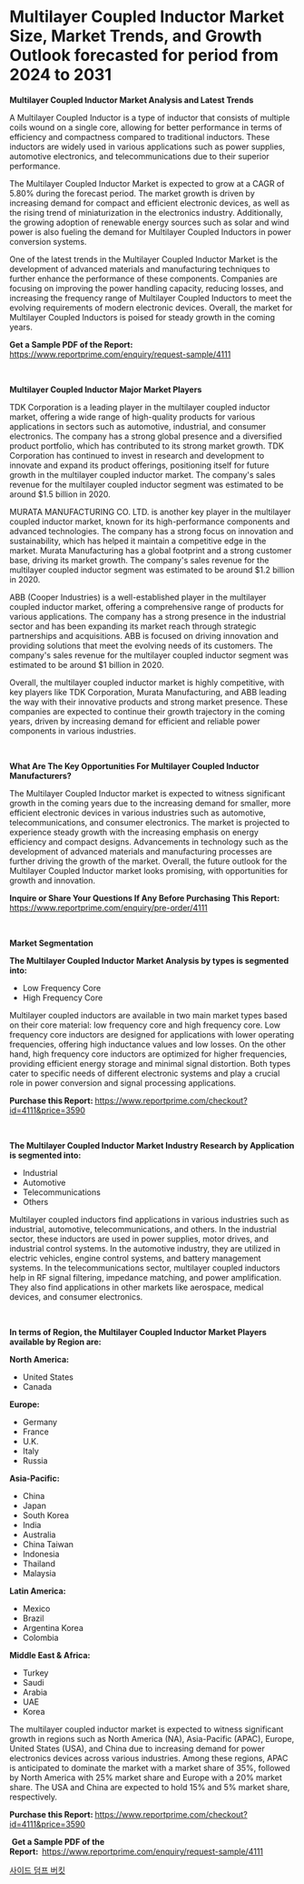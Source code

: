 <p><h1>Multilayer Coupled Inductor Market Size, Market Trends, and Growth Outlook forecasted for period from 2024 to 2031</h1></p><p><strong>Multilayer Coupled Inductor Market Analysis and Latest Trends</strong></p>
<p><p>A Multilayer Coupled Inductor is a type of inductor that consists of multiple coils wound on a single core, allowing for better performance in terms of efficiency and compactness compared to traditional inductors. These inductors are widely used in various applications such as power supplies, automotive electronics, and telecommunications due to their superior performance.</p><p>The Multilayer Coupled Inductor Market is expected to grow at a CAGR of 5.80% during the forecast period. The market growth is driven by increasing demand for compact and efficient electronic devices, as well as the rising trend of miniaturization in the electronics industry. Additionally, the growing adoption of renewable energy sources such as solar and wind power is also fueling the demand for Multilayer Coupled Inductors in power conversion systems.</p><p>One of the latest trends in the Multilayer Coupled Inductor Market is the development of advanced materials and manufacturing techniques to further enhance the performance of these components. Companies are focusing on improving the power handling capacity, reducing losses, and increasing the frequency range of Multilayer Coupled Inductors to meet the evolving requirements of modern electronic devices. Overall, the market for Multilayer Coupled Inductors is poised for steady growth in the coming years.</p></p>
<p><strong>Get a Sample PDF of the Report:&nbsp;</strong> <a href="https://www.reportprime.com/enquiry/request-sample/4111">https://www.reportprime.com/enquiry/request-sample/4111</a></p>
<p>&nbsp;</p>
<p><strong>Multilayer Coupled Inductor Major Market Players</strong></p>
<p><p>TDK Corporation is a leading player in the multilayer coupled inductor market, offering a wide range of high-quality products for various applications in sectors such as automotive, industrial, and consumer electronics. The company has a strong global presence and a diversified product portfolio, which has contributed to its strong market growth. TDK Corporation has continued to invest in research and development to innovate and expand its product offerings, positioning itself for future growth in the multilayer coupled inductor market. The company's sales revenue for the multilayer coupled inductor segment was estimated to be around $1.5 billion in 2020.</p><p>MURATA MANUFACTURING CO. LTD. is another key player in the multilayer coupled inductor market, known for its high-performance components and advanced technologies. The company has a strong focus on innovation and sustainability, which has helped it maintain a competitive edge in the market. Murata Manufacturing has a global footprint and a strong customer base, driving its market growth. The company's sales revenue for the multilayer coupled inductor segment was estimated to be around $1.2 billion in 2020.</p><p>ABB (Cooper Industries) is a well-established player in the multilayer coupled inductor market, offering a comprehensive range of products for various applications. The company has a strong presence in the industrial sector and has been expanding its market reach through strategic partnerships and acquisitions. ABB is focused on driving innovation and providing solutions that meet the evolving needs of its customers. The company's sales revenue for the multilayer coupled inductor segment was estimated to be around $1 billion in 2020.</p><p>Overall, the multilayer coupled inductor market is highly competitive, with key players like TDK Corporation, Murata Manufacturing, and ABB leading the way with their innovative products and strong market presence. These companies are expected to continue their growth trajectory in the coming years, driven by increasing demand for efficient and reliable power components in various industries.</p></p>
<p>&nbsp;</p>
<p><strong>What Are The Key Opportunities For Multilayer Coupled Inductor Manufacturers?</strong></p>
<p><p>The Multilayer Coupled Inductor market is expected to witness significant growth in the coming years due to the increasing demand for smaller, more efficient electronic devices in various industries such as automotive, telecommunications, and consumer electronics. The market is projected to experience steady growth with the increasing emphasis on energy efficiency and compact designs. Advancements in technology such as the development of advanced materials and manufacturing processes are further driving the growth of the market. Overall, the future outlook for the Multilayer Coupled Inductor market looks promising, with opportunities for growth and innovation.</p></p>
<p><strong>Inquire or Share Your Questions If Any Before Purchasing This Report:</strong> <a href="https://www.reportprime.com/enquiry/pre-order/4111">https://www.reportprime.com/enquiry/pre-order/4111</a></p>
<p>&nbsp;</p>
<p><strong>Market Segmentation</strong></p>
<p><strong>The Multilayer Coupled Inductor Market Analysis by types is segmented into:</strong></p>
<p><ul><li>Low Frequency Core</li><li>High Frequency Core</li></ul></p>
<p><p>Multilayer coupled inductors are available in two main market types based on their core material: low frequency core and high frequency core. Low frequency core inductors are designed for applications with lower operating frequencies, offering high inductance values and low losses. On the other hand, high frequency core inductors are optimized for higher frequencies, providing efficient energy storage and minimal signal distortion. Both types cater to specific needs of different electronic systems and play a crucial role in power conversion and signal processing applications.</p></p>
<p><strong>Purchase this Report:&nbsp;</strong><a href="https://www.reportprime.com/checkout?id=4111&price=3590">https://www.reportprime.com/checkout?id=4111&price=3590</a></p>
<p>&nbsp;</p>
<p><strong>The Multilayer Coupled Inductor Market Industry Research by Application is segmented into:</strong></p>
<p><ul><li>Industrial</li><li>Automotive</li><li>Telecommunications</li><li>Others</li></ul></p>
<p><p>Multilayer coupled inductors find applications in various industries such as industrial, automotive, telecommunications, and others. In the industrial sector, these inductors are used in power supplies, motor drives, and industrial control systems. In the automotive industry, they are utilized in electric vehicles, engine control systems, and battery management systems. In the telecommunications sector, multilayer coupled inductors help in RF signal filtering, impedance matching, and power amplification. They also find applications in other markets like aerospace, medical devices, and consumer electronics.</p></p>
<p>&nbsp;</p>
<p><strong>In terms of Region, the Multilayer Coupled Inductor Market Players available by Region are:</strong></p>
<p>
    <p> <strong> North America: </strong>
        <ul>
            <li>United States</li>
            <li>Canada</li>
        </ul>
        </p> 
    <p> <strong> Europe: </strong>
        <ul>
            <li>Germany</li>
            <li>France</li>
            <li>U.K.</li>
            <li>Italy</li>
            <li>Russia</li>
        </ul>
        </p> 
    <p> <strong> Asia-Pacific: </strong>
        <ul>
            <li>China</li>
            <li>Japan</li>
            <li>South Korea</li>
            <li>India</li>
            <li>Australia</li>
            <li>China Taiwan</li>
            <li>Indonesia</li>
            <li>Thailand</li>
            <li>Malaysia</li>
        </ul>
        </p> 
    <p> <strong> Latin America: </strong>
        <ul>
            <li>Mexico</li>
            <li>Brazil</li>
            <li>Argentina Korea</li>
            <li>Colombia</li>
        </ul>
        </p> 
    <p> <strong> Middle East & Africa: </strong>
        <ul>
            <li>Turkey</li>
            <li>Saudi</li>
            <li>Arabia</li>
            <li>UAE</li>
            <li>Korea</li>
        </ul>
    </p>
    </p>
<p><p>The multilayer coupled inductor market is expected to witness significant growth in regions such as North America (NA), Asia-Pacific (APAC), Europe, United States (USA), and China due to increasing demand for power electronics devices across various industries. Among these regions, APAC is anticipated to dominate the market with a market share of 35%, followed by North America with 25% market share and Europe with a 20% market share. The USA and China are expected to hold 15% and 5% market share, respectively.</p></p>
<p><strong>Purchase this Report: </strong><a href="https://www.reportprime.com/checkout?id=4111&price=3590">https://www.reportprime.com/checkout?id=4111&price=3590</a></p>
<p>&nbsp;<strong>Get a Sample PDF of the Report:&nbsp;&nbsp;</strong><a href="https://www.reportprime.com/enquiry/request-sample/4111">https://www.reportprime.com/enquiry/request-sample/4111</a></p>
<p><strong></strong></p>
<p><p><a href="https://github.com/mpodehpw07370073/Market-Research-Report-List-1/blob/main/655739913923.md">사이드 덤프 버킷</a></p></p>